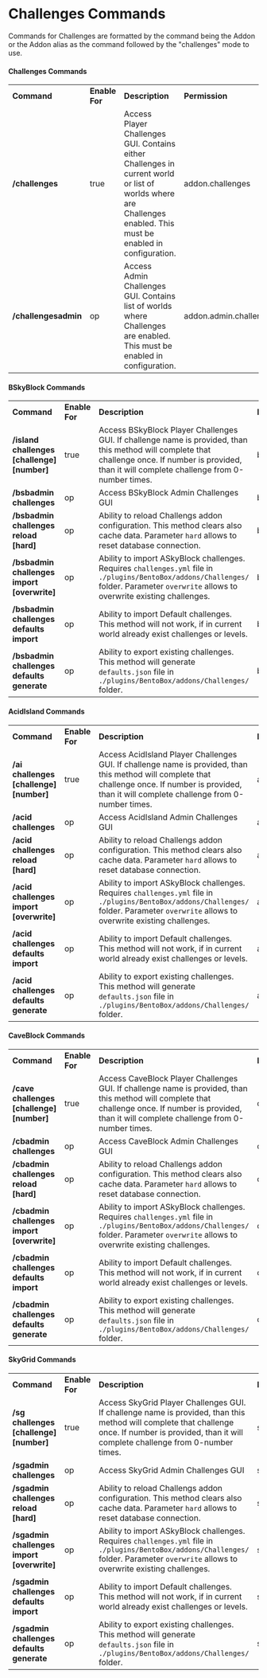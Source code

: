# Challenges Commands

Commands for Challenges are formatted by the command being the Addon or the Addon alias as the command followed by the "challenges" mode to use.

<h4><b>Challenges Commands</b></h4>
<table align='center'>
<tr>
<td align='left'><b>Command</b></td>
<td align='left'><b>Enable For</b></td>
<td align='left'><b>Description</b></td>
<td align='left'><b>Permission</b></td>
</tr>
<tr>
<td align='left'><b>/challenges</b></td>
<td align='left'>true</td>
<td align='left'>Access Player Challenges GUI.
Contains either Challenges in current world or list of worlds
where are Challenges enabled. 
This must be enabled in configuration.</td>
<td align='left'>addon.challenges</td>
</tr>
<tr>
<td align='left'><b>/challengesadmin</b></td>
<td align='left'>op</td>
<td align='left'>Access Admin Challenges GUI. Contains 
list of worlds where Challenges are enabled. 
This must be enabled in configuration.</td>
<td align='left'>addon.admin.challenges</td>
</tr>
</table>

<h4><b>BSkyBlock Commands</b></h4>
<table align='center'>
<tr>
<td align='left'><b>Command</b></td>
<td align='left'><b>Enable For</b></td>
<td align='left'><b>Description</b></td>
<td align='left'><b>Permission</b></td>
</tr>
<tr>
<td align='left'><b>/island challenges [challenge] [number]</b></td>
<td align='left'>true</td>
<td align='left'>Access BSkyBlock Player Challenges GUI.
If challenge name is provided, than
this method will complete that challenge
once.
If number is provided, than it will complete
challenge from 0-number times.
</td>
<td align='left'>bskyblock.challenges</td>
</tr>
<tr>
<td align='left'><b>/bsbadmin challenges</b></td>
<td align='left'>op</td>
<td align='left'>Access BSkyBlock Admin Challenges GUI</td>
<td align='left'>bskyblock.admin.challenges</td>
</tr>
<tr>
<td align='left'><b>/bsbadmin challenges reload [hard]</b></td>
<td align='left'>op</td>
<td align='left'>Ability to reload Challengs addon configuration.
This method clears also cache data.
Parameter <code>hard</code> allows to reset database connection.
</td>
<td align='left'>bskyblock.admin.challenges</td>
</tr>
<tr>
<td align='left'><b>/bsbadmin challenges import [overwrite]</b></td>
<td align='left'>op</td>
<td align='left'>Ability to import ASkyBlock challenges.
Requires <code>challenges.yml</code> file in 
<code>./plugins/BentoBox/addons/Challenges/</code> folder.
Parameter <code>overwrite</code> allows to overwrite 
existing challenges.
</td>
<td align='left'>bskyblock.admin.challenges</td>
</tr>
<tr>
<td align='left'><b>/bsbadmin challenges defaults import</b></td>
<td align='left'>op</td>
<td align='left'>Ability to import Default challenges.
This method will not work, if in 
current world already exist challenges 
or levels.
</td>
<td align='left'>bskyblock.admin.challenges</td>
</tr>
<tr>
<td align='left'><b>/bsbadmin challenges defaults generate</b></td>
<td align='left'>op</td>
<td align='left'>Ability to export existing challenges.
This method will generate <code>defaults.json</code> 
file in <code>./plugins/BentoBox/addons/Challenges/</code> folder.
</td>
<td align='left'>bskyblock.admin.challenges</td>
</tr>
</table>

<h4><b>AcidIsland Commands</b></h4>
<table align='center'>
<tr>
<td align='left'><b>Command</b></td>
<td align='left'><b>Enable For</b></td>
<td align='left'><b>Description</b></td>
<td align='left'><b>Permission</b></td>
</tr>
<tr>
<td align='left'><b>/ai challenges [challenge] [number]</b></td>
<td align='left'>true</td>
<td align='left'>Access AcidIsland Player Challenges GUI.
If challenge name is provided, than
this method will complete that challenge
once.
If number is provided, than it will complete
challenge from 0-number times.
</td>
<td align='left'>acidisland.challenges</td>
</tr>
<tr>
<td align='left'><b>/acid challenges</b></td>
<td align='left'>op</td>
<td align='left'>Access AcidIsland Admin Challenges GUI</td>
<td align='left'>acidisland.admin.challenges</td>
</tr>
<tr>
<td align='left'><b>/acid challenges reload [hard]</b></td>
<td align='left'>op</td>
<td align='left'>Ability to reload Challengs addon configuration.
This method clears also cache data.
Parameter <code>hard</code> allows to reset database connection.
</td>
<td align='left'>acidisland.admin.challenges</td>
</tr>
<tr>
<td align='left'><b>/acid challenges import [overwrite]</b></td>
<td align='left'>op</td>
<td align='left'>Ability to import ASkyBlock challenges.
Requires <code>challenges.yml</code> file in 
<code>./plugins/BentoBox/addons/Challenges/</code> folder.
Parameter <code>overwrite</code> allows to overwrite 
existing challenges.
</td>
<td align='left'>acidisland.admin.challenges</td>
</tr>
<tr>
<td align='left'><b>/acid challenges defaults import</b></td>
<td align='left'>op</td>
<td align='left'>Ability to import Default challenges.
This method will not work, if in 
current world already exist challenges 
or levels.
</td>
<td align='left'>acidisland.admin.challenges</td>
</tr>
<tr>
<td align='left'><b>/acid challenges defaults generate</b></td>
<td align='left'>op</td>
<td align='left'>Ability to export existing challenges.
This method will generate <code>defaults.json</code> 
file in <code>./plugins/BentoBox/addons/Challenges/</code> folder.
</td>
<td align='left'>acidisland.admin.challenges</td>
</tr>
</table>

<h4><b>CaveBlock Commands</b></h4>
<table align='center'>
<tr>
<td align='left'><b>Command</b></td>
<td align='left'><b>Enable For</b></td>
<td align='left'><b>Description</b></td>
<td align='left'><b>Permission</b></td>
</tr>
<tr>
<td align='left'><b>/cave challenges [challenge] [number]</b></td>
<td align='left'>true</td>
<td align='left'>Access CaveBlock Player Challenges GUI.
If challenge name is provided, than
this method will complete that challenge
once.
If number is provided, than it will complete
challenge from 0-number times.
</td>
<td align='left'>caveblock.challenges</td>
</tr>
<tr>
<td align='left'><b>/cbadmin challenges</b></td>
<td align='left'>op</td>
<td align='left'>Access CaveBlock Admin Challenges GUI</td>
<td align='left'>caveblock.admin.challenges</td>
</tr>
<tr>
<td align='left'><b>/cbadmin challenges reload [hard]</b></td>
<td align='left'>op</td>
<td align='left'>Ability to reload Challengs addon configuration.
This method clears also cache data.
Parameter <code>hard</code> allows to reset database connection.
</td>
<td align='left'>caveblock.admin.challenges</td>
</tr>
<tr>
<td align='left'><b>/cbadmin challenges import [overwrite]</b></td>
<td align='left'>op</td>
<td align='left'>Ability to import ASkyBlock challenges.
Requires <code>challenges.yml</code> file in 
<code>./plugins/BentoBox/addons/Challenges/</code> folder.
Parameter <code>overwrite</code> allows to overwrite 
existing challenges.
</td>
<td align='left'>caveblock.admin.challenges</td>
</tr>
<tr>
<td align='left'><b>/cbadmin challenges defaults import</b></td>
<td align='left'>op</td>
<td align='left'>Ability to import Default challenges.
This method will not work, if in 
current world already exist challenges 
or levels.
</td>
<td align='left'>caveblock.admin.challenges</td>
</tr>
<tr>
<td align='left'><b>/cbadmin challenges defaults generate</b></td>
<td align='left'>op</td>
<td align='left'>Ability to export existing challenges.
This method will generate <code>defaults.json</code> 
file in <code>./plugins/BentoBox/addons/Challenges/</code> folder.
</td>
<td align='left'>caveblock.admin.challenges</td>
</tr>
</table>

<h4><b>SkyGrid Commands</b></h4>
<table align='center'>
<tr>
<td align='left'><b>Command</b></td>
<td align='left'><b>Enable For</b></td>
<td align='left'><b>Description</b></td>
<td align='left'><b>Permission</b></td>
</tr>
<tr>
<td align='left'><b>/sg challenges [challenge] [number]</b></td>
<td align='left'>true</td>
<td align='left'>Access SkyGrid Player Challenges GUI.
If challenge name is provided, than
this method will complete that challenge
once.
If number is provided, than it will complete
challenge from 0-number times.
</td>
<td align='left'>skygrid.challenges</td>
</tr>
<tr>
<td align='left'><b>/sgadmin challenges</b></td>
<td align='left'>op</td>
<td align='left'>Access SkyGrid Admin Challenges GUI</td>
<td align='left'>skygrid.admin.challenges</td>
</tr>
<tr>
<td align='left'><b>/sgadmin challenges reload [hard]</b></td>
<td align='left'>op</td>
<td align='left'>Ability to reload Challengs addon configuration.
This method clears also cache data.
Parameter <code>hard</code> allows to reset database connection.
</td>
<td align='left'>skygrid.admin.challenges</td>
</tr>
<tr>
<td align='left'><b>/sgadmin challenges import [overwrite]</b></td>
<td align='left'>op</td>
<td align='left'>Ability to import ASkyBlock challenges.
Requires <code>challenges.yml</code> file in 
<code>./plugins/BentoBox/addons/Challenges/</code> folder.
Parameter <code>overwrite</code> allows to overwrite 
existing challenges.
</td>
<td align='left'>skygrid.admin.challenges</td>
</tr>
<tr>
<td align='left'><b>/sgadmin challenges defaults import</b></td>
<td align='left'>op</td>
<td align='left'>Ability to import Default challenges.
This method will not work, if in 
current world already exist challenges 
or levels.
</td>
<td align='left'>skygrid.admin.challenges</td>
</tr>
<tr>
<td align='left'><b>/sgadmin challenges defaults generate</b></td>
<td align='left'>op</td>
<td align='left'>Ability to export existing challenges.
This method will generate <code>defaults.json</code> 
file in <code>./plugins/BentoBox/addons/Challenges/</code> folder.
</td>
<td align='left'>skygrid.admin.challenges</td>
</tr>
</table>